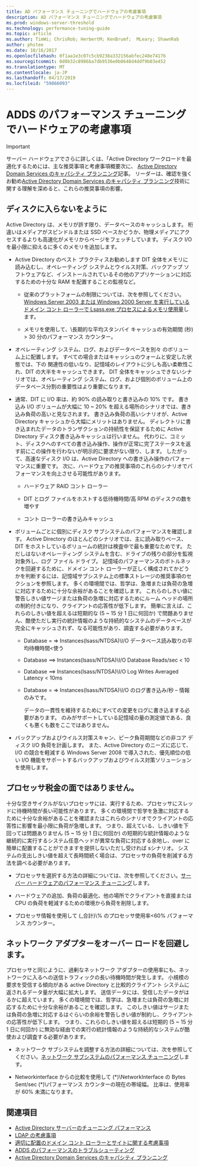 ```yaml
---
title: AD パフォーマンス チューニングでハードウェアの考慮事項
description: AD パフォーマンス チューニングでハードウェアの考慮事項
ms.prod: windows-server-threshold
ms.technology: performance-tuning-guide
ms.topic: article
ms.author: TimWi; ChrisRob; HerbertM; KenBrumf;  MLeary; ShawnRab
author: phstee
ms.date: 10/16/2017
ms.openlocfilehash: 0f1aa1e3c07c5cb9238a332156abfec248e74176
ms.sourcegitcommit: 0d0b32c8986ba7db9536e0b8648d4ddf9b03e452
ms.translationtype: MT
ms.contentlocale: ja-JP
ms.lasthandoff: 04/17/2019
ms.locfileid: "59866093"
---
```

# <a name="hardware-considerations-in-adds-performance-tuning"></a>ADDS のパフォーマンス チューニングでハードウェアの考慮事項 

>[!Important]
> サーバー ハードウェアでさらに詳しくは、「Active Directory ワークロードを最適化するためには、主な推奨事項と考慮事項概要次に、 [Active Directory Domain Services のキャパシティ プランニング](https://go.microsoft.com/fwlink/?LinkId=324566)記事。 リーダーは、確認を強くお勧め[Active Directory Domain Services のキャパシティ プランニング](https://go.microsoft.com/fwlink/?LinkId=324566)技術に関する理解を深めると、これらの推奨事項の影響。

## <a name="avoid-going-to-disk"></a>ディスクに入らないをように

Active Directory は、メモリが許す限り、データベースのキャッシュします。 桁違いはメディアがスピンドルまたは SSD ベースかどうか、物理メディアにアクセスするよりも高速化がメモリからページをフェッチしています。 ディスク I/O を最小限に抑えるに多くのメモリを追加します。

-   Active Directory のベスト プラクティスお勧めします DIT 全体をメモリに読み込むし、オペレーティング システムとウイルス対策、バックアップ ソフトウェアなど、インストールされているその他のアプリケーションに対応するための十分な RAM を配置することの監視など。

    -   従来のプラットフォームの制限については、次を参照してください。 [Windows Server 2003 または Windows 2000 Server を実行しているドメイン コント ローラーで Lsass.exe プロセスによるメモリ使用量](https://support.microsoft.com/kb/308356)します。

    -   メモリを使用して、\\長期的な平均スタンバイ キャッシュの有効期間 (秒) &gt; 30 分のパフォーマンス カウンター。

-   オペレーティング システム、ログ、およびデータベースを別々 のボリューム上に配置します。 すべての場合またはキャッシュのウォームと安定した状態では、下の 関連性の低いなり、記憶域のレイアウトに少しも高い柔軟性これ、DIT の大半をキャッシュできます。 DIT 全体をキャッシュできないシナリオでは、オペレーティング システム、ログ、および個別のボリューム上のデータベース分割の重要性はより重要になります。

-   通常、DIT に I/O 率は、約 90% の読み取りと書き込みの 10% です。 書き込み I/O ボリュームが大幅に 10 ~ 20% を超える場所のシナリオでは、書き込み負荷の高いと見なされます。 書き込み負荷の高いシナリオが、Active Directory キャッシュから大幅にメリットはありません。 ディレクトリに書き込まれたデータのトランザクションの持続性を保証するために Active Directory ディスク書き込みキャッシュは行いません。 代わりに、コミット、ディスクへのすべての書き込み操作、操作が正常に完了ステータスを返す前にこの操作を行わないが明示的に要求がない限り、します。 したがって、高速なディスク I/O は、Active Directory への書き込み操作のパフォーマンスに重要です。 次に、ハードウェアの推奨事項のこれらのシナリオでパフォーマンスを向上させる可能性があります。

    -   ハードウェア RAID コント ローラー

    -   DIT とログ ファイルをホストする低待機時間/高 RPM のディスクの数を増やす

    -   コント ローラーの書き込みキャッシュ

-   ボリュームごとに個別にディスク サブシステムのパフォーマンスを確認します。 Active Directory のほとんどのシナリオでは、主に読み取りベース、DIT をホストしているボリュームの統計は検査中で最も重要なためです。 ただしはないオペレーティング システムを含む、ドライブの残りの部分を監視対象外し、ログ ファイル ドライブ。 記憶域のパフォーマンスのボトルネックを回避するために、ドメイン コント ローラーが正しく構成されてかどうかを判断するには、記憶域サブシステム上の標準ストレージの推奨事項のセクションを参照します。 多くの環境間では、哲学は、急増または負荷の急増に対応するために十分な余裕があることを確認します。 これらのしきい値に警告しきい値サージまたは負荷の急増に対応するためにルーム ヘッドの場所の制約付きになり、クライアントの応答性が低下します。 簡単に言えば、これらのしきい値を超えるは短期的な (5 ~ 15 分 1 日に何回か) で問題ありません、酷使ただし実行の統計情報のような持続的なシステムのデータベースが完全にキャッシュされず、なる可能性があり、調査する必要があります。

    -   Database = =&gt; Instances(lsass/NTDSA)\\I/O データベース読み取りの平均待機時間&lt;使う

    -   Database ==&gt; Instances(lsass/NTDSA)\\I/O Database Reads/sec &lt; 10

    -   Database ==&gt; Instances(lsass/NTDSA)\\I/O Log Writes Averaged Latency &lt; 10ms

    -   Database = =&gt; Instances(lsass/NTDSA)\\I/O のログ書き込み/秒 – 情報のみです。

        データの一貫性を維持するためにすべての変更をログに書き込まする必要があります。 のみがサポートしている記憶域の量の測定値である、良くも悪くも数をここではありません。

-   バックアップおよびウイルス対策スキャン、ピーク負荷期間などの非コア ディスク I/O 負荷を計画します。 また、Active Directory のニーズに応じて、I/O の競合を軽減する Windows Server 2008 で導入された、優先順位の低い I/O 機能をサポートするバックアップおよびウイルス対策ソリューションを使用します。

## <a name="dont-over-tax-the-processors"></a>プロセッサ税金の面ではありません。

十分な空きサイクルがないプロセッサには、実行するため、プロセッサにスレッドに待機時間が長い可能性があります。 多くの環境間で哲学を急激に対応するために十分な余裕があることを確認またはこれらのシナリオでクライアントの応答性に影響を最小限に負荷が急増します。 つまり、超えている、しきい値を下回っては問題ありません (5 ~ 15 分 1 日に何回か) の短期的な統計情報のような継続的に実行するシステム任意ヘッドが異常な負荷に対応する余地し、over に簡単に配置することができますを提供しないただし受ければ sシナリオ。 システムの支出しきい値を超えて長時間続く場合は、プロセッサの負荷を削減する方法を調べる必要があります。

-   プロセッサを選択する方法の詳細については、次を参照してください。[サーバー ハードウェアのパフォーマンス チューニング](../../hardware/index.md)します。

-   ハードウェアの追加、負荷の最適化、他の場所でクライアントを直接または CPU の負荷を軽減するための環境から負荷を削除します。

-   プロセッサ情報を使用して (\_合計)\\% のプロセッサ使用率&lt;60% パフォーマンス カウンター。

## <a name="avoid-overloading-the-network-adapter"></a>ネットワーク アダプターをオーバー ロードを回避します。

プロセッサと同じように、過剰なネットワーク アダプターの使用率にも、ネットワークに入るへの送信トラフィックの長い待機時間が発生します。 小規模の要求を受信する傾向がある active Directory と比較的クライアント システムに返されるデータ量が大幅に拡大します。 送信データには、受信したデータがはるかに超えています。 多くの環境間では、哲学は、急増または負荷の急増に対応するために十分な余裕があることを確認します。 このしきい値はサージまたは負荷の急増に対応するはぐらいの余裕を警告しきい値が制約し、クライアントの応答性が低下します。 つまり、これらのしきい値を超えるは短期的 (5 ~ 15 分 1 日に何回か) に無効な経由での実行の統計情報のような持続的なシステムが酷使および調査する必要があります。

-   ネットワーク サブシステムを調整する方法の詳細については、次を参照してください。[ネットワーク サブシステムのパフォーマンス チューニング](../../../../networking/technologies/network-subsystem/net-sub-performance-top.md)します。

-   Networkinterface からの比較を使用して (\*)\\NetworkInterface の Bytes Sent/sec (\*)\\パフォーマンス カウンターの現在の帯域幅。 比率は、使用率が 60% 未満になります。

## <a name="see-also"></a>関連項目
- [Active Directory サーバーのチューニング パフォーマンス](index.md)
- [LDAP の考慮事項](ldap-considerations.md)
- [適切に配置のドメイン コント ローラーとサイトに関する考慮事項](site-definition-considerations.md)
- [ADDS のパフォーマンスのトラブルシューティング](troubleshoot.md) 
- [Active Directory Domain Services のキャパシティ プランニング](https://go.microsoft.com/fwlink/?LinkId=324566)